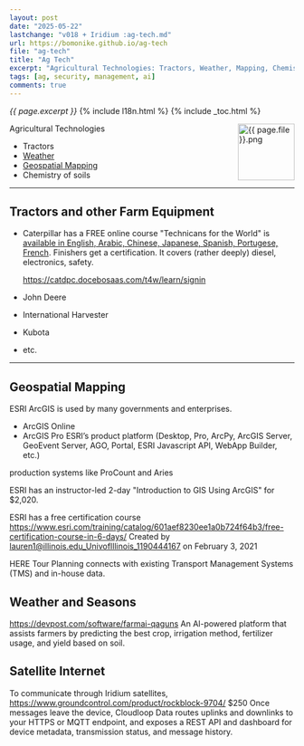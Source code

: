 ```yaml
---
layout: post
date: "2025-05-22"
lastchange: "v018 + Iridium :ag-tech.md"
url: https://bomonike.github.io/ag-tech
file: "ag-tech"
title: "Ag Tech"
excerpt: "Agricultural Technologies: Tractors, Weather, Mapping, Chemistry, etc."
tags: [ag, security, management, ai]
comments: true
---
```

<i>{{ page.excerpt }}</i>
{% include l18n.html %}
{% include _toc.html %}

<a target="_blank" href="{{ page.url }}"><img align="right" width="100" height="100" alt="{{ page.file }}.png" src="https://github.com/wilsonmar/wilsonmar.github.io/blob/master/images/qrcodes/{{ page.file }}.png?raw=true" /></a>

Agricultural Technologies

* Tractors
* <a target="_blank" href="https://bomonike.github.io/weather-info/">Weather</a>
* <a href="#Geospatial">Geospatial Mapping</a>
* Chemistry of soils

<hr />

## Tractors and other Farm Equipment

* Caterpillar has a FREE online course "Technicans for the World" is <a target="_blank" href="https://catdpc.docebosaas.com/t4w/pages/49/caterpillarr-technicians-for-the-world">available in English, Arabic, Chinese, Japanese, Spanish, Portugese, French</a>. Finishers get a certification. It  covers (rather deeply) diesel, electronics, safety.

    https://catdpc.docebosaas.com/t4w/learn/signin

* John Deere
* International Harvester
* Kubota
* etc.

<hr />

<a name="Geospatial"></a>

## Geospatial Mapping

ESRI ArcGIS is used by many governments and enterprises.
* ArcGIS Online
* ArcGIS Pro
 ESRI’s product platform (Desktop, Pro, ArcPy, ArcGIS Server, GeoEvent Server, AGO, Portal, ESRI Javascript API, WebApp Builder, etc.)

production systems like ProCount and Aries

ESRI has an instructor-led 2-day "Introduction to GIS Using ArcGIS" for $2,020.

ESRI has a free certification course
https://www.esri.com/training/catalog/601aef8230ee1a0b724f64b3/free-certification-course-in-6-days/
Created by lauren1@illinois.edu_UnivofIllinois_1190444167 on February 3, 2021



HERE Tour Planning connects with existing Transport Management Systems (TMS) and in-house data.


## Weather and Seasons

https://devpost.com/software/farmai-qaguns
An Al-powered platform that assists farmers by predicting the best crop, irrigation method, fertilizer usage, and yield based on soil.


## Satellite Internet 

To communicate through Iridium satellites, 
https://www.groundcontrol.com/product/rockblock-9704/
$250 Once messages leave the device, Cloudloop Data routes uplinks and downlinks to your HTTPS or MQTT endpoint, and exposes a REST API and dashboard for device metadata, transmission status, and message history.